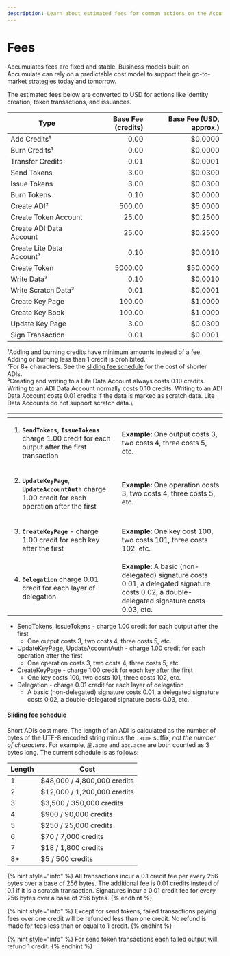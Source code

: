 ```yaml
---
description: Learn about estimated fees for common actions on the Accumulate Protocol.
---
```


# Fees

Accumulates fees are fixed and stable. Business models built on Accumulate can rely on a predictable cost model to support their go-to-market strategies today and tomorrow.

The estimated fees below are converted to USD for actions like identity creation, token transactions, and issuances.

| Type                      | Base Fee (credits) | Base Fee (USD, approx.) |
| ------------------------- | -----------------: | ----------------------: |
| Add Credits¹              |               0.00 |                 $0.0000 |
| Burn Credits¹             |               0.00 |                 $0.0000 |
| Transfer Credits          |               0.01 |                 $0.0001 |
| Send Tokens               |               3.00 |                 $0.0300 |
| Issue Tokens              |               3.00 |                 $0.0300 |
| Burn Tokens               |               0.10 |                 $0.0000 |
| Create ADI²               |             500.00 |                 $5.0000 |
| Create Token Account      |              25.00 |                 $0.2500 |
| Create ADI Data Account   |              25.00 |                 $0.2500 |
| Create Lite Data Account³ |               0.10 |                 $0.0010 |
| Create Token              |            5000.00 |                $50.0000 |
| Write Data³               |               0.10 |                 $0.0010 |
| Write Scratch Data³       |               0.01 |                 $0.0001 |
| Create Key Page           |             100.00 |                 $1.0000 |
| Create Key Book           |             100.00 |                 $1.0000 |
| Update Key Page           |               3.00 |                 $0.0300 |
| Sign Transaction          |               0.01 |                 $0.0001 |

¹Adding and burning credits have minimum amounts instead of a fee. Adding or burning less than 1 credit is prohibited.\
²For 8+ characters. See the [sliding fee schedule](fees.md#sliding-fee-schedule) for the cost of shorter ADIs.\
³Creating and writing to a Lite Data Account always costs 0.10 credits. Writing to an ADI Data Account normally costs 0.10 credits. Writing to an ADI Data Account costs 0.01 credits if the data is marked as scratch data. Lite Data Accounts do not support scratch data.\


<table data-view="cards"><thead><tr><th></th><th></th></tr></thead><tbody><tr><td><ol><li><strong><code>SendTokens</code></strong>, <strong><code>IssueTokens</code></strong> charge 1.00 credit for each output after the first transaction</li></ol></td><td><strong>Example:</strong> One output costs 3, two costs 4, three costs 5, etc.</td></tr><tr><td><ol start="2"><li><strong><code>UpdateKeyPage</code></strong>, <strong><code>UpdateAccountAuth</code></strong> charge 1.00 credit for each operation after the first</li></ol></td><td><strong>Example:</strong> One operation costs 3, two costs 4, three costs 5, etc.</td></tr><tr><td><ol start="3"><li><strong><code>CreateKeyPage</code></strong> - charge 1.00 credit for each key after the first</li></ol></td><td><strong>Example:</strong> One key cost 100, two costs 101, three costs 102, etc.</td></tr><tr><td><ol start="4"><li><strong><code>Delegation</code></strong> charge 0.01 credit for each layer of delegation</li></ol></td><td><strong>Example:</strong> A basic (non-delegated) signature costs 0.01, a delegated signature costs 0.02, a double-delegated signature costs 0.03, etc.</td></tr></tbody></table>

* SendTokens, IssueTokens - charge 1.00 credit for each output after the first
  * One output costs 3, two costs 4, three costs 5, etc.
* UpdateKeyPage, UpdateAccountAuth - charge 1.00 credit for each operation after the first
  * One operation costs 3, two costs 4, three costs 5, etc.
* CreateKeyPage - charge 1.00 credit for each key after the first
  * One key costs 100, two costs 101, three costs 102, etc.
* Delegation - charge 0.01 credit for each layer of delegation
  * A basic (non-delegated) signature costs 0.01, a delegated signature costs 0.02, a double-delegated signature costs 0.03, etc.

#### Sliding fee schedule

Short ADIs cost more. The length of an ADI is calculated as the number of bytes of the UTF-8 encoded string minus the `.acme` suffix, _not the number of characters_. For example, `屋.acme` and `abc.acme` are both counted as 3 bytes long. The current schedule is as follows:

| Length | Cost                        |
| ------ | --------------------------- |
| 1      | $48,000 / 4,800,000 credits |
| 2      | $12,000 / 1,200,000 credits |
| 3      | $3,500 / 350,000 credits    |
| 4      | $900 / 90,000 credits       |
| 5      | $250 / 25,000 credits       |
| 6      | $70 / 7,000 credits         |
| 7      | $18 / 1,800 credits         |
| 8+     | $5 / 500 credits            |

{% hint style="info" %}
All transactions incur a 0.1 credit fee per every 256 bytes over a base of 256 bytes. The additional fee is 0.01 credits instead of 0.1 if it is a scratch transaction. Signatures incur a 0.01 credit fee for every 256 bytes over a base of 256 bytes.
{% endhint %}

{% hint style="info" %}
Except for send tokens, failed transactions paying fees over one credit will be refunded less than one credit. No refund is made for fees less than or equal to 1 credit.
{% endhint %}

{% hint style="info" %}
For send token transactions each failed output will refund 1 credit.
{% endhint %}
